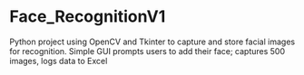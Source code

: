 # Face_RecognitionV1
Python project using OpenCV and Tkinter to capture and store facial images for recognition. Simple GUI prompts users to add their face; captures 500 images, logs data to Excel

